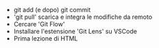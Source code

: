 <!-- @format -->

- git add (e dopo) git commit
- 'git pull' scarica e integra le modifiche da remoto
- Cercare 'Git Flow'
- Installare l'estensione 'Git Lens' su VSCode
- Prima lezione di HTML
